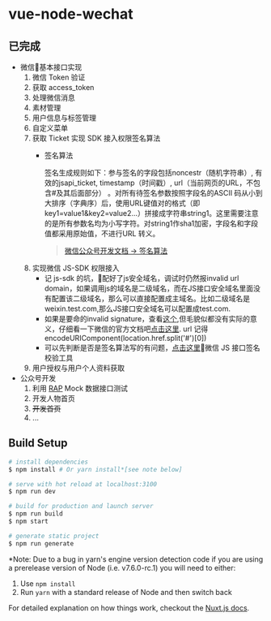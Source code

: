 # vue-node-wechat

## 已完成

  * 微信基本接口实现
    1. 微信 Token 验证
    2. 获取 access_token
    3. 处理微信消息
    4. 素材管理
    5. 用户信息与标签管理
    6. 自定义菜单
    7. 获取 Ticket 实现 SDK 接入权限签名算法
        * 签名算法

          签名生成规则如下：参与签名的字段包括noncestr（随机字符串）, 有效的jsapi_ticket, timestamp（时间戳）, url（当前网页的URL，不包含#及其后面部分） 。对所有待签名参数按照字段名的ASCII 码从小到大排序（字典序）后，使用URL键值对的格式（即key1=value1&key2=value2…）拼接成字符串string1。这里需要注意的是所有参数名均为小写字符。对string1作sha1加密，字段名和字段值都采用原始值，不进行URL 转义。
          > [微信公众号开发文档 -> 签名算法](https://mp.weixin.qq.com/wiki?t=resource/res_main&id=mp1421141115)
    8. 实现微信 JS-SDK 权限接入
        * 记 js-sdk 的坑，配好了js安全域名，调试时仍然报invalid url domain，如果调用js的域名是二级域名，而在JS接口安全域名里面没有配置该二级域名，那么可以直接配置成主域名。比如二级域名是weixin.test.com,那么JS接口安全域名可以配置成test.com.
        * 如果是要命的invalid signature，查看[这个](https://segmentfault.com/q/1010000002520634),但毛貌似都没有实际的意义，仔细看一下微信的官方文档吧[点击这里](https://mp.weixin.qq.com/wiki?t=resource/res_main&id=mp1421141115). url 记得 encodeURIComponent(location.href.split('#')[0])
        * 可以先判断是否是签名算法写的有问题，[点击这里](https://mp.weixin.qq.com/debug/cgi-bin/sandbox?t=jsapisign)微信 JS 接口签名校验工具
    9. 用户授权与用户个人资料获取
  * 公众号开发
    1. 利用 [RAP](http://rapapi.org/org/index.do) Mock 数据接口测试
    2. 开发人物首页
    3. <del>开发首页</del>
    4. ...
## Build Setup

``` bash
# install dependencies
$ npm install # Or yarn install*[see note below]

# serve with hot reload at localhost:3100
$ npm run dev

# build for production and launch server
$ npm run build
$ npm start

# generate static project
$ npm run generate
```

*Note: Due to a bug in yarn's engine version detection code if you are
using a prerelease version of Node (i.e. v7.6.0-rc.1) you will need to either:
  1. Use `npm install`
  2. Run `yarn` with a standard release of Node and then switch back

For detailed explanation on how things work, checkout the [Nuxt.js docs](https://github.com/nuxt/nuxt.js).
